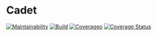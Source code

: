 # Cadet
[![Maintainability](https://api.codeclimate.com/v1/badges/97ebfb773f2b6986f4e1/maintainability)](https://codeclimate.com/github/Niyapmet05/Cadet/maintainability)
[![Build](https://travis-ci.com/Niyapmet05/Cadet.svg?branch=master)](https://travis-ci.com/Niyapmet05/Cadet)
[![Coverageo](https://api.codeclimate.com/v1/badges/97ebfb773f2b6986f4e1/test_coverage)](https://codeclimate.com/github/Niyapmet05/Cadet/test_coverage)
[![Coverage Status](https://coveralls.io/repos/github/Niyapmet05/Cadet/badge.svg?branch=master)](https://coveralls.io/github/Niyapmet05/Cadet?branch=master)